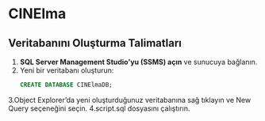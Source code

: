 # CINElma
## Veritabanını Oluşturma Talimatları
1. **SQL Server Management Studio'yu (SSMS) açın** ve sunucuya bağlanın.
2. Yeni bir veritabanı oluşturun:
   ```sql
   CREATE DATABASE CINElmaDB;
3.Object Explorer’da yeni oluşturduğunuz veritabanına sağ tıklayın ve New Query seçeneğini seçin.
4.script.sql dosyasını çalıştırın.
